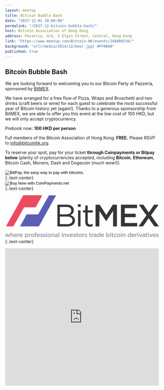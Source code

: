 ```yaml
---
layout: meetup
title: Bitcoin Bubble Bash
date: "2017-12-01 19:00:00"
permalink: "/2017-12-bitcoin-bubble-bash/"
host: Bitcoin Association of Hong Kong
address: Pazzeria, U/G, 5 Elgin Street, Central, Hong Kong
link: "https://www.meetup.com/Bitcoin-HK/events/244886536/"
background: "url(/media/2014/12/beer.jpg) #FF0000"
published: true
---
```


## Bitcoin Bubble Bash

We are looking forward to welcoming you to our Bitcoin Party at Pazzeria, sponsored by [BitMEX](https://www.bitmex.com/). 

We have arranged for a free flow of Pizza, Wraps and Bruschetti and two drinks (craft beers or wine) for each guest to celebrate  the most successful year of Bitcoin history yet (again!). Thanks to a generous sponsorship from BitMEX, we are able to offer you this event at the low cost of 100 HKD, but we will only accept cryptocurrency.

Prebook now: **100 HKD per person**

Full members of the Bitcoin Association of Hong Kong: **FREE.** Please RSVP to [info@bitcoinhk.org](mailto:info@bitcoinhk.org).

To reserve your spot, pay for your ticket **through Coinpayments or Bitpay below** (plenty of cryptocurrencies accepted, including **Bitcoin**, **Ethereum**, Bitcoin Cash, Monero, Dash and Dogecoin (much wow!)).  

<form action="https://bitpay.com/checkout" method="post" >
  <input type="hidden" name="action" value="checkout" />
  <input type="hidden" name="posData" value="" />
  <input type="hidden" name="data" value="fPb7mv8gWi4bWFtOeSKXrynPlK9MkdlKIfCNzJqOb5DoIxuvWIToojVx2L262mjg+p1rNmGYNzuzFnaT+Kk9G5Amgs3MdkqJoXOT1MBZYoYG6MGPuQ32PzZ57G2fjhE694nnpaq6Xx82orr/yyv2gw==" />
  <input type="image" src="https://bitpay.com/img/button-large.png" border="0" name="submit" alt="BitPay, the easy way to pay with bitcoins." >
</form>
{:.text-center}

<form action="https://www.coinpayments.net/index.php" method="post">
	<input type="hidden" name="cmd" value="_pay_simple">
	<input type="hidden" name="reset" value="1">
	<input type="hidden" name="merchant" value="84ffa7d089e5eefdc9ff75f09f948f80">
	<input type="hidden" name="item_name" value="Bitcoin Bubble Bash">
	<input type="hidden" name="item_desc" value="Ticket for Bitcoin Bubble Bash">
	<input type="hidden" name="currency" value="HKD">
	<input type="hidden" name="amountf" value="100.00000000">
	<input type="hidden" name="want_shipping" value="0">
	<input type="hidden" name="success_url" value="https://www.meetup.com/Bitcoin-HK/events/244886536/">
	<input type="hidden" name="cancel_url" value="https://www.meetup.com/Bitcoin-HK/events/244886536/">
	<input type="image" src="https://www.coinpayments.net/images/pub/CP-main-large.png" alt="Buy Now with CoinPayments.net">
</form>
{:.text-center}

[![BitMEX](/media/2016/12/bitmex.png)](https://www.bitmex.com/)
{:.text-center}

<iframe src="https://www.google.com/maps/embed?pb=!1m18!1m12!1m3!1d3691.8666949612693!2d114.15025631559793!3d22.283038949150768!2m3!1f0!2f0!3f0!3m2!1i1024!2i768!4f13.1!3m3!1m2!1s0x3404007b9b5af341%3A0xf564292d59a2cd8d!2sPazzeria+Italian+Brewery!5e0!3m2!1sen!2sjp!4v1509980440163" width="100%" height="450" frameborder="0" style="border:0" allowfullscreen></iframe>
